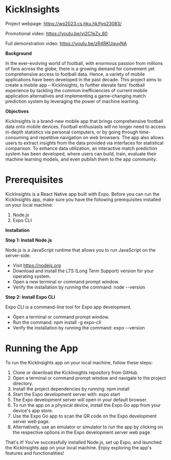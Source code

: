 # KickInsights

Project webpage: https://wp2023.cs.hku.hk/fyp23083/

Promotional video: https://youtu.be/vj2C1eZv_60

Full demonstration video: https://youtu.be/zR4RKUquyNA


**Background**

In the ever-evolving world of football, with enormous passion from millions of fans across the globe, there is a growing demand for convenient yet comprehensive access to football data. Hence, a variety of mobile applications have been developed in the past decade. This project aims to create a mobile app – KickInsights, to further elevate fans’ football experience by tackling the common inefficiencies of current mobile application alternatives and implementing a game-changing match prediction system by leveraging the power of machine learning.


**Objectives**

KickInsights is a brand-new mobile app that brings comprehensive football data onto mobile devices. Football enthusiasts will no longer need to access in-depth statistics via personal computers, or by going through time-consuming and repetitive navigation on web browsers.
The app also allows users to extract insights from the data provided via interfaces for statistical comparison. To enhance data utilization, an interactive match prediction system has been developed, where users can build, train, evaluate their machine learning models, and even publish them to the app community.


# Prerequisites

KickInsights is a React Native app built with Expo. Before you can run the KickInsights app, make sure you have the following prerequisites installed on your local machine:

1. Node.js
2. Expo CLI
   
**Installation**

**Step 1: Install Node.js**

Node.js is a JavaScript runtime that allows you to run JavaScript on the server-side.

- Visit https://nodejs.org
- Download and install the LTS (Long Term Support) version for your operating system.
- Open a new terminal or command prompt window.
- Verify the installation by running the command: node --version
  
**Step 2: Install Expo CLI**

Expo CLI is a command-line tool for Expo app development.

- Open a terminal or command prompt window.
- Run the command: npm install -g expo-cli
- Verify the installation by running the command: expo --version
  
# Running the App

To run the KickInsights app on your local machine, follow these steps:

1. Clone or download the KickInsights repository from GitHub.
2. Open a terminal or command prompt window and navigate to the project directory.
3. Install the project dependencies by running: npm install
4. Start the Expo development server with: expo start
5. The Expo development server will open in your default browser.
6. To run the app on a physical device, install the Expo Go app from your device's app store.
7. Use the Expo Go app to scan the QR code on the Expo development server web page.
8. Alternatively, use an emulator or simulator to run the app by clicking on the respective options in the Expo development server web page.

That's it! You've successfully installed Node.js, set up Expo, and launched the KickInsights app on your local machine. Enjoy exploring the app's features and functionalities!
